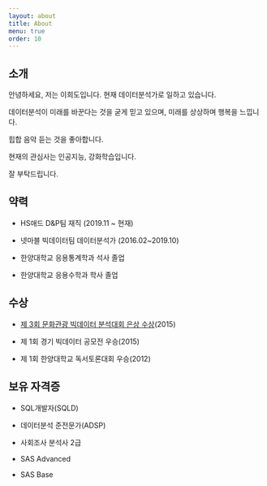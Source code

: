 ```yaml
---
layout: about
title: About
menu: true
order: 10
---
```


## 소개

안녕하세요, 저는 이희도입니다. 현재 데이터분석가로 일하고 있습니다.

데이터분석이 미래를 바꾼다는 것을 굳게 믿고 있으며, 미래를 상상하며 행복을 느낍니다.

힙합 음악 듣는 것을 좋아합니다.

현재의 관심사는 인공지능, 강화학습입니다.

잘 부탁드립니다.


## 약력

- HS애드 D&P팀 재직 (2019.11 ~ 현재)

- 넷마블 빅데이터팀 데이터분석가 (2016.02~2019.10)

- 한양대학교 응용통계학과 석사 졸업

- 한양대학교 응용수학과 학사 졸업


## 수상

- [제 3회 문화관광 빅데이터 분석대회 은상 수상](http://www.tourbigdata.kr/award.asp)(2015)

- 제 1회 경기 빅데이터 공모전 우승(2015)

- 제 1회 한양대학교 독서토론대회 우승(2012)


## 보유 자격증

- SQL개발자(SQLD)

- 데이터분석 준전문가(ADSP)

- 사회조사 분석사 2급

- SAS Advanced

- SAS Base


